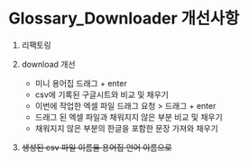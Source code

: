 # Glossary_Downloader 개선사항
1. 리팩토링
2. download 개선
    - 미니 용어집 드래그 + enter
    - csv에 기록된 구글시트와 비교 및 채우기
    - 이번에 작업한 엑셀 파일 드래그 요청 > 드래그 + enter
    - 드래그 된 엑셀 파일과 채워지지 않은 부분 비교 및 채우기
    - 채워지지 않은 부분의 한글을 포함한 문장 가져와 채우기

3. ~~생성된 csv 파일 이름을 용어집 언어 이름으로~~